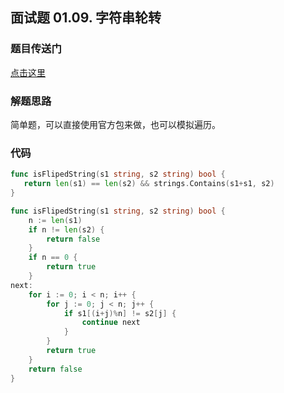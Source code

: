 ## 面试题 01.09. 字符串轮转

### 题目传送门

[点击这里](https://leetcode.cn/problems/string-rotation-lcci/)

### 解题思路

简单题，可以直接使用官方包来做，也可以模拟遍历。

### 代码

```go
func isFlipedString(s1 string, s2 string) bool {
   return len(s1) == len(s2) && strings.Contains(s1+s1, s2)
}
```

```go
func isFlipedString(s1 string, s2 string) bool {
    n := len(s1)
    if n != len(s2) {
        return false
    }
    if n == 0 {
        return true
    }
next:
    for i := 0; i < n; i++ {
        for j := 0; j < n; j++ {
            if s1[(i+j)%n] != s2[j] {
                continue next
            }
        }
        return true
    }
    return false
}
```